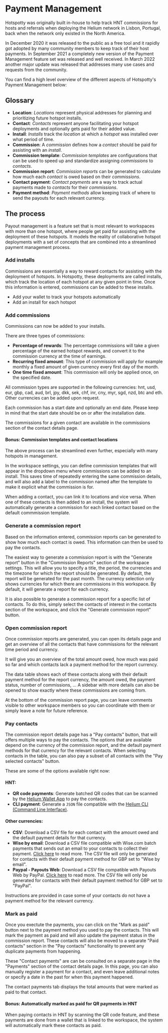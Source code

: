 # Payment Management

Hotspotty was originally built in-house to help track HNT commissions for hosts and referrals when deploying the Helium network in Lisbon, Portugal, back when the network only existed in the North America.

In December 2020 it was released to the public as a free tool and it rapidly got adopted by many community members to keep track of their host payments. In September 2021 a completely new version of the Payment Management feature set was released and well received. In March 2022 another major update was released that addresses many use cases and requests from the community.

You can find a high level overview of the different aspects of Hotspotty's Payment Management below:

## Glossary

- **Location**: _Locations_ represent physical addresses for planning and prioritizing future hotspot installs.
- **Contact**: _Contacts_ represent anyone facilitating your hotspot deployments and optionally gets paid for their added value.
- **Install**: _Installs_ track the _location_ at which a _hotspot_ was installed over what period of time.
- **Commission**: A _commission_ defines how a _contact_ should be paid for assisting with an _install_.
- **Commission template**: _Commission templates_ are configurations that can be used to speed up and standardize assigning _commissions_ to _contacts_.
- **Commission report**: _Commission reports_ can be generated to calculate how much each _contact_ is owed based on their _commissions_.
- **Contact payment**: _Contact payments_ are a way to track actual payments made to _contacts_ for their _commissions_.
- **Payment method**: _Payment methods_ allow keeping track of where to send the payouts for each relevant currency.

## The process

Payout management is a feature set that is most relevant to workspaces with more than one hotspot, where people get paid for assisting with the deployment of these hotspots. It models the reality of collaborative hotspot deployments with a set of concepts that are combined into a streamlined payment management process.

### Add installs

Commissions are essentially a way to reward contacts for assisting with the deployment of hotspots. In Hotspotty, these deployments are called installs, which track the location of each hotspot at any given point in time. Once this information is entered, commissions can be added to these installs.

- Add your wallet to track your hotspots automatically
- Add an install for each hotspot

### Add commissions

Commissions can now be added to your installs.

There are three types of commissions:

- **Percentage of rewards**: The percentage commissions will take a given percentage of the earned hotspot rewards, and convert it to the commission currency at the time of earnings.
- **Recurring fixed amount**: This type of commission will apply for example monthly a fixed amount of given currency every first day of the month.
- **One time fixed amount**: This commission will only be applied once, on the specified date.

All commission types are supported in the following currencies: hnt, usd, eur, gbp, cad, aud, brl, jpy, dkk, sek, chf, inr, cny, myr, sgd, nzd, btc and eth. Other currencies can be added upon request.

Each commission has a start date and optionally an end date. Please keep in mind that the start date should be on or after the installation date.

The commissions for a given contact are available in the commissions section of the contact details page.

#### Bonus: Commission templates and contact locations

The above process can be streamlined even further, especially with many hotspots in management.

In the workspace settings, you can define commission templates that will appear in the dropdown menu where commissions can be added to an install. This saves time of repeatedly entering the same commission details, and will also add a label to the commission named after the template to make it explicit what the commission is for.

When adding a contact, you can link it to locations and vice versa. When one of these contacts is then added to an install, the system will automatically generate a commission for each linked contact based on the default commmission template.

### Generate a commission report

Based on the information entered, commission reports can be generated to show how much each contact is owed. This information can then be used to pay the contacts.

The easiest way to generate a commission report is with the "Generate report" button in the "Commission Reports" section of the workspace settings. This will allow you to specify a title, the period, the currencies and the timezone for which the report should be generated. By default, the report will be generated for the past month. The currency selection only shows currencies for which there are commissions in this workspace. By default, it will generate a report for each currency.

It is also possible to generate a commission report for a specific list of contacts. To do this, simply select the contacts of interest in the contacts section of the workspace, and click the "Generate commission report" button.

### Open commission report

Once commission reports are generated, you can open its details page and get an overview of all the contacts that have commissions for the relevant time period and currency.

It will give you an overview of the total amount owed, how much was paid so far and which contacts lack a payment method for the report currency.

The data table shows each of these contacts along with their default payment method for the report currency, the amount owed, the payment status, number of commissions, ... A sidebar with more details can also be opened to show exactly where these commissions are coming from.

At the bottom of the commission report page, you can leave comments visible to other workspace members so you can coordinate with them or simply leave a note for future reference.

### Pay contacts

The commission report details page has a "Pay contacts" button, that will offers multiple ways to pay the contacts. The options that are available depend on the currency of the commission report, and the default payment methods for that currency for the relevant contacts. When selecting contacts in the table, you can also pay a subset of all contacts with the "Pay selected contacts" button.

These are some of the options available right now:

#### HNT:

- **QR code payments**: Generate batched QR codes that can be scanned by the [Helium Wallet App](https://docs.helium.com/wallets/app-wallet) to pay the contacts.
- **CLI payment**: Generate a `JSON` file compatible with the [Helium CLI (Command Line Interface)](https://docs.helium.com/wallets/cli-wallet/).

#### Other currencies:

- **CSV**: Download a CSV file for each contact with the amount owed and the default payment details for that currency.
- **Wise by email**: Download a CSV file compatible with Wise.com batch payments that sends out an email to your contacts to collect their payment. [Click here](https://wise.com/us/blog/everything-about-batch-payments) to read more. The CSV file will only be generated for contacts with their default payment method for GBP set to "Wise by email".
- **Paypal - Payouts Web**: Download a CSV file compatible with Payouts Web by PayPal. [Click here](https://developer.paypal.com/docs/regional/th/payouts/integrate/payouts-web/#link-uploadapaymentfile) to read more. The CSV file will only be generated for contacts with their default payment method for GBP set to "PayPal".

Instructions are provided in case some of your contacts do not have a payment method for the relevant currency.

### Mark as paid

Once you exectute the payments, you can click on the "Mark as paid" button next to the payment method you used to pay the contacts. This will mark the payment as paid and will also update the payment status in the commission report. These contacts will also be moved to a separate "Paid contacts" section in the "Pay contacts" functionality to prevent any duplicate payments from happening.

These "Contact payments" are can be consulted on a separate page in the "Payments" section of the contact details page. In this page, you can also manually register a payment for a contact, and even leave additional notes or specify a date in the past for when this payment happened.

The contact payments tab displays the total amounts that were marked as paid to that contact.

#### Bonus: Automatically marked as paid for QR payments in HNT

When paying contacts in HNT by scanning the QR code feature, and these payments are done from a wallet that is linked to the workspace, the system will automatically mark these contacts as paid.
